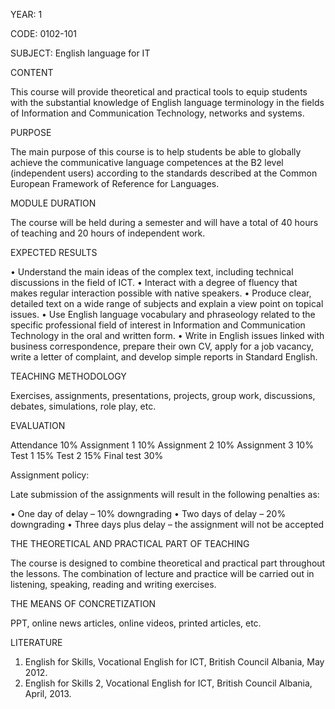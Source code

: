 YEAR: 1

CODE: 0102-101

SUBJECT: English language for IT

CONTENT

This course will provide theoretical and practical tools to equip students with the substantial knowledge of English language terminology in the fields of Information and Communication Technology, networks and systems.

PURPOSE

The main purpose of this course is to help students be able to globally achieve the communicative language competences at the B2 level (independent users) according to the standards described at the Common European Framework of Reference for Languages.

MODULE DURATION

The course will be held during a semester and will have a total of 40 hours of teaching and 20 hours of independent work.

EXPECTED RESULTS

•	Understand the main ideas of the complex text, including technical discussions in the field of ICT.
•	Interact with a degree of fluency that makes regular interaction possible with native speakers.
•	Produce clear, detailed text on a wide range of subjects and explain a view point on topical issues.
•	Use English language vocabulary and phraseology related to the specific professional field of interest in Information and Communication Technology in the oral and written form.
•	Write in English issues linked with business correspondence, prepare their own CV, apply for a job vacancy, write a letter of complaint, and develop simple reports in Standard English. 

TEACHING METHODOLOGY

Exercises, assignments, presentations, projects, group work, discussions, debates, simulations, role play, etc.

EVALUATION

Attendance 			  10%
Assignment 1 			10%
Assignment 2 			10%
Assignment 3 			10%
Test 1 				    15%
Test 2  				  15%
Final test 			  30%


Assignment policy:

Late submission of the assignments will result in the following penalties as:

•	One day of delay – 10% downgrading
•	Two days of delay – 20% downgrading 
•	Three days plus delay – the assignment will not be accepted


THE THEORETICAL AND PRACTICAL PART OF TEACHING

The course is designed to combine theoretical and practical part throughout the lessons. The combination of lecture and practice will be carried out in listening, speaking, reading and writing exercises. 

THE MEANS OF CONCRETIZATION

PPT, online news articles, online videos, printed articles, etc. 

LITERATURE	

1.	English for Skills, Vocational English for ICT, British Council Albania, May 2012.
2.	English for Skills 2, Vocational English for ICT, British Council Albania, April, 2013.

